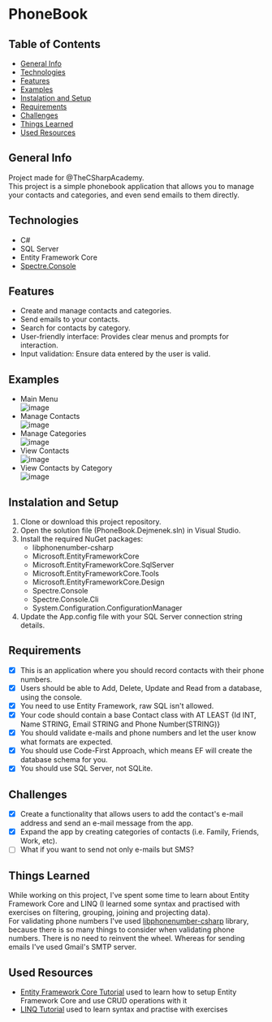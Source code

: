 ﻿# PhoneBook

## Table of Contents
- [General Info](#general-info)
- [Technologies](#technologies)
- [Features](#features)
- [Examples](#examples)
- [Instalation and Setup](#instalation-and-setup)
- [Requirements](#requirements)
- [Challenges](#challenges)
- [Things Learned](#things-learned)
- [Used Resources](#used-resources)

## General Info
Project made for @TheCSharpAcademy.  
This project is a simple phonebook application that allows you to manage your contacts and categories, and even send emails to them directly.

## Technologies
- C#
- SQL Server
- Entity Framework Core
- [Spectre.Console](https://github.com/spectreconsole/spectre.console)

## Features
- Create and manage contacts and categories.
- Send emails to your contacts.
- Search for contacts by category.
- User-friendly interface: Provides clear menus and prompts for interaction.
- Input validation: Ensure data entered by the user is valid.

## Examples
- Main Menu  
![image](https://github.com/Dejmenek/CodeReviews.Console.Phonebook/assets/83865666/d4694f26-4c45-497d-ae6c-cef7c3f4e6a6)
- Manage Contacts  
![image](https://github.com/Dejmenek/CodeReviews.Console.Phonebook/assets/83865666/146e4c22-9a9c-4c07-b42a-6eda71d93a0d)
- Manage Categories  
![image](https://github.com/Dejmenek/CodeReviews.Console.Phonebook/assets/83865666/a230f519-9853-4e34-96fa-e06110eda950)
- View Contacts  
![image](https://github.com/Dejmenek/CodeReviews.Console.Phonebook/assets/83865666/3e52b12c-a9f4-4034-a43d-856039c06054)
- View Contacts by Category  
![image](https://github.com/Dejmenek/CodeReviews.Console.Phonebook/assets/83865666/fa4e654a-17a3-44b6-a86d-533218c4210c)


## Instalation and Setup
1. Clone or download this project repository.
2. Open the solution file (PhoneBook.Dejmenek.sln) in Visual Studio.
3. Install the required NuGet packages:
	- libphonenumber-csharp
	- Microsoft.EntityFrameworkCore
	- Microsoft.EntityFrameworkCore.SqlServer
	- Microsoft.EntityFrameworkCore.Tools
	- Microsoft.EntityFrameworkCore.Design
	- Spectre.Console
	- Spectre.Console.Cli
	- System.Configuration.ConfigurationManager
4. Update the App.config file with your SQL Server connection string details.
  
## Requirements
- [x] This is an application where you should record contacts with their phone numbers.
- [x] Users should be able to Add, Delete, Update and Read from a database, using the console.
- [x] You need to use Entity Framework, raw SQL isn't allowed.
- [x] Your code should contain a base Contact class with AT LEAST {Id INT, Name STRING, Email STRING and Phone Number(STRING)}
- [x] You should validate e-mails and phone numbers and let the user know what formats are expected.
- [x] You should use Code-First Approach, which means EF will create the database schema for you.
- [x] You should use SQL Server, not SQLite.

## Challenges
- [x] Create a functionality that allows users to add the contact's e-mail address and send an e-mail message from the app.
- [x] Expand the app by creating categories of contacts (i.e. Family, Friends, Work, etc).
- [ ] What if you want to send not only e-mails but SMS?

## Things Learned
While working on this project, I've spent some time to learn about Entity Framework Core and LINQ
(I learned some syntax and practised with exercises on filtering, grouping, joining and projecting data).  
For validating phone numbers I've used [libphonenumber-csharp](https://github.com/twcclegg/libphonenumber-csharp) library, because there is so many things to consider when validating phone numbers.
There is no need to reinvent the wheel. Whereas for sending emails I've used Gmail's SMTP server.

## Used Resources
- [Entity Framework Core Tutorial](https://www.youtube.com/watch?v=SryQxUeChMc&list=PLdo4fOcmZ0oX7uTkjYwvCJDG2qhcSzwZ6) used to learn how to setup Entity Framework Core and use CRUD operations with it
- [LINQ Tutorial](https://www.tutorialsteacher.com/linq) used to learn syntax and practise with exercises
